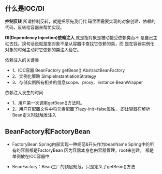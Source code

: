 ## 什么是IOC/DI 

**控制反转** 所谓控制反转，就是把原先我们代 码里面需要实现的对象创建、依赖的代码，反转给容器来帮忙实现。 


**DI(Dependency Injection)依赖注入** 就是指对象是被动接受依赖类而不 是自己主动去找，换句话说就是指对象不是从容器中查找它依赖的类，而 是在容器实例化对象的时候主动将它依赖的类注入给它。


依赖注入的关键类

- 1、IOC容器 BeanFactory getBean() AbstractBeanFactory 
- 2、实例化策略 SimpleInstantiationStrategy 
- 3、存储实例所有相关的信息scope、proxy、instance BeanWrapper


依赖注入发生的时间 

- 1、用户第一次调用getBean()方法时。 
- 2、用户在配置文件中将<bean>元素配置了lazy-init=false属性， 即让容器在解析Bean定义时就触发注入

## BeanFactory和FactoryBean

- FactoryBean Spring内部实现一种规范&开头作为beanName Spring中的所有的容器都是FactoryBean 因为容器本身也由容器管理，root来创建， 都是单例放在IOC容器中 

- BeanFactory：Bean工厂的顶层规范，只是定义了getBean()方法


